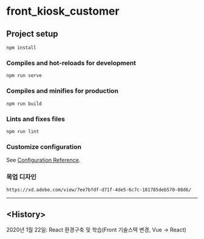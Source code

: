 # front_kiosk_customer

## Project setup
```
npm install
```

### Compiles and hot-reloads for development
```
npm run serve
```

### Compiles and minifies for production
```
npm run build
```

### Lints and fixes files
```
npm run lint
```

### Customize configuration
See [Configuration Reference](https://cli.vuejs.org/config/).



### 목업 디자인

```
https://xd.adobe.com/view/7ee7bfdf-d71f-4de5-6c7c-181785deb570-08d6/
```



---

## \<History>

2020년 1월 22일: React 환경구축 및 학습(Front 기술스텍 변경, Vue -> React)